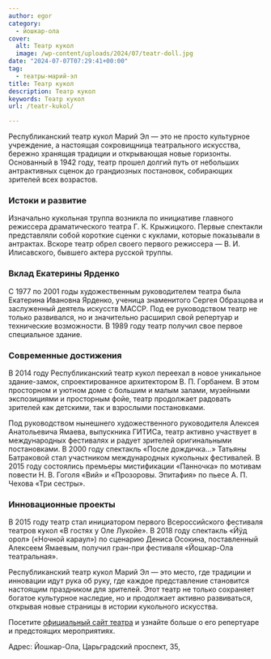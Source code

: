```yaml
---
author: egor
category:
  - йошкар-ола
cover:
  alt: Театр кукол
  image: /wp-content/uploads/2024/07/teatr-doll.jpg
date: "2024-07-07T07:29:41+00:00"
tag:
  - театры-марий-эл
title: Театр кукол
description: Театр кукол
keywords: Театр кукол
url: /teatr-kukol/

---
```

Республиканский театр кукол Марий Эл — это не просто культурное учреждение, а настоящая сокровищница театрального искусства, бережно хранящая традиции и открывающая новые горизонты. Основанный в 1942 году, театр прошел долгий путь от небольших антрактивных сценок до грандиозных постановок, собирающих зрителей всех возрастов.

### Истоки и развитие

Изначально кукольная труппа возникла по инициативе главного режиссера драматического театра Г. К. Крыжицкого. Первые спектакли представляли собой короткие сценки с куклами, которые показывали в антрактах. Вскоре театр обрел своего первого режиссера — В. И. Илисавского, бывшего актера русской труппы.

### Вклад Екатерины Ярденко

С 1977 по 2001 годы художественным руководителем театра была Екатерина Ивановна Ярденко, ученица знаменитого Сергея Образцова и заслуженный деятель искусств МАССР. Под ее руководством театр не только развивался, но и значительно расширил свой репертуар и технические возможности. В 1989 году театр получил свое первое специальное здание.

### Современные достижения

В 2014 году Республиканский театр кукол переехал в новое уникальное здание-замок, спроектированное архитектором В. П. Горбанем. В этом просторном и уютном доме с большим и малым залами, музейными экспозициями и просторным фойе, театр продолжает радовать зрителей как детскими, так и взрослыми постановками.

Под руководством нынешнего художественного руководителя Алексея Анатольевича Ямаева, выпускника ГИТИСа, театр активно участвует в международных фестивалях и радует зрителей оригинальными постановками. В 2000 году спектакль «После дождичка…» Татьяны Батраковой стал участником международных кукольных фестивалей. В 2015 году состоялись премьеры мистификации «Панночка» по мотивам повести Н. В. Гоголя «Вий» и «Прозоровы. Эпитафия» по пьесе А. П. Чехова «Три сестры».

### Инновационные проекты

В 2015 году театр стал инициатором первого Всероссийского фестиваля театров кукол «В гостях у Оле Лукойе». В 2018 году спектакль «Йÿд орол» («Ночной караул») по сценарию Дениса Осокина, поставленный Алексеем Ямаевым, получил гран-при фестиваля «Йошкар-Ола театральная».

Республиканский театр кукол Марий Эл — это место, где традиции и инновации идут рука об руку, где каждое представление становится настоящим праздником для зрителей. Этот театр не только сохраняет богатое культурное наследие, но и продолжает активно развиваться, открывая новые страницы в истории кукольного искусства.

Посетите [официальный сайт театра](http://teatrkukolmariel.ru) и узнайте больше о его репертуаре и предстоящих мероприятиях.

Адрес: Йошкар-Ола, Царьградский проспект, 35,
